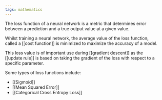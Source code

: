 ```yaml
---
tags: mathematics
---
```

The loss function of a neural network is a metric that determines error between a prediction and a true output value at a given value.

Whilst training a neural network, the average value of the loss function, called a [[cost function]] is minimized to maximize the accuracy of a model.

This loss value is of important use during [[gradient descent]] as the [[update rule]] is based on taking the gradient of the loss with respect to a specific parameter.

Some types of loss functions include:
- [[Sigmoid]]
- [[Mean Squared Error]]
- [[Categorical Cross Entropy Loss]]
